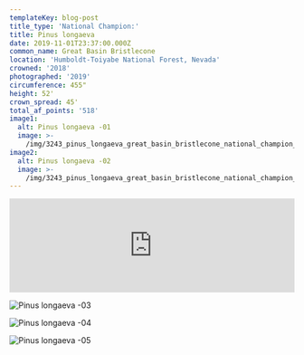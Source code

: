 ```yaml
---
templateKey: blog-post
title_type: 'National Champion:'
title: Pinus longaeva
date: 2019-11-01T23:37:00.000Z
common_name: Great Basin Bristlecone
location: 'Humboldt-Toiyabe National Forest, Nevada'
crowned: '2018'
photographed: '2019'
circumference: 455"
height: 52'
crown_spread: 45'
total_af_points: '518'
image1:
  alt: Pinus longaeva -01
  image: >-
    /img/3243_pinus_longaeva_great_basin_bristlecone_national_champion_charleston_peak_nevada_11_01_2019_american_forests_brian_kelley_base_1.jpg
image2:
  alt: Pinus longaeva -02
  image: >-
    /img/3243_pinus_longaeva_great_basin_bristlecone_national_champion_charleston_peak_nevada_11_01_2019_american_forests_brian_kelley_base_2.jpg
---
```

<iframe width="100%" height="166" scrolling="no" frameborder="no" allow="autoplay" src="https://w.soundcloud.com/player/?url=https%3A//api.soundcloud.com/tracks/718518976&color=%23ff5500&auto_play=false&hide_related=false&show_comments=true&show_user=true&show_reposts=false&show_teaser=true"></iframe>

![Pinus longaeva -03](/img/3243_pinus_longaeva_great_basin_bristlecone_national_champion_charleston_peak_nevada_11_01_2019_american_forests_brian_kelley_full.jpg)

![Pinus longaeva -04](/img/3243_pinus_longaeva_great_basin_bristlecone_national_champion_charleston_peak_nevada_11_01_2019_american_forests_brian_kelley_crown.jpg)

![Pinus longaeva -05](/img/3243_pinus_longaeva_great_basin_bristlecone_national_champion_charleston_peak_nevada_11_01_2019_american_forests_brian_kelley_scale.jpg)
